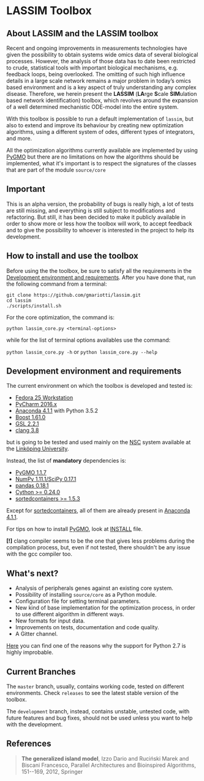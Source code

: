 LASSIM Toolbox
==============

About LASSIM and the LASSIM toolbox
-----------------------------------

Recent and ongoing improvements in measurements technologies have given the possibility 
to obtain systems wide omics data of several biological processes. However, the analysis of 
those data has to date been restricted to crude, statistical tools with important biological 
mechanisms, e.g. feedback loops, being overlooked. The omitting of such high influence details 
in a large scale network remains a major problem in today’s omics based environment and is a 
key aspect of truly understanding any complex disease. Therefore, we herein present the 
**LASSIM** (**LA**rge **S**cale **SIM**ulation based network identification) toolbox, which revolves around the 
expansion of a well determined mechanistic ODE-model into the entire system.

With this toolbox is possible to run a default implementation of `lassim`, but also to
extend and improve its behaviour by creating new optimization algorithms, using a different 
system of odes, different types of integrators, and more.

All the optimization algorithms currently available are implemented by using [PyGMO](http://esa.github.io/pygmo/index.html) but there 
are no limitations on how the algorithms should be implemented, what it's important is to respect
the signatures of the classes that are part of the module `source/core`

Important 
---------

This is an alpha version, the probability of bugs is really high, a lot of tests are still missing, and 
everything is still subject to modifications and refactoring. But still, it has been decided to make it
publicly available in order to show more or less how the toolbox will work, to accept feedback and
to give the possibility to whoever is interested in the project to help its development.

How to install and use the toolbox
----------------------------------
Before using the the toolbox, be sure to satisfy all the requirements in the [Development environment and requirements](#development-environment-and-requirements). After you have done that, run the following command from a terminal:
```
git clone https://github.com/gmariotti/lassim.git
cd lassim
./scripts/install.sh
```

For the core optimization, the command is:
```
python lassim_core.py <terminal-options>
```
while for the list of terminal options availables use the command:

`python lassim_core.py -h` or `python lassim_core.py --help`

Development environment and requirements
----------------------------------------
The current environment on which the toolbox is developed and tested is:

- [Fedora 25 Workstation](https://getfedora.org/)
- [PyCharm 2016.x](https://www.jetbrains.com/pycharm/)
- [Anaconda 4.1.1](https://anaconda.org/) with Python 3.5.2
- [Boost 1.61.0](http://www.boost.org)
- [GSL 2.2.1](http://ftp.acc.umu.se/mirror/gnu.org/gnu/gsl/)
- [clang 3.8](http://clang.llvm.org/)

but is going to be tested and used mainly on the [NSC](https://www.nsc.liu.se) system available at the [Linköping University](http://liu.se/?l=en).

Instead, the list of **mandatory** dependencies is:

- [PyGMO 1.1.7](http://esa.github.io/pygmo/index.html)
- [NumPy 1.11.1/SciPy 0.17.1](http://www.scipy.org/)
- [pandas 0.18.1](http://pandas.pydata.org/)
- [Cython >= 0.24.0](http://cython.org/)
- [sortedcontainers >= 1.5.3](http://www.grantjenks.com/docs/sortedcontainers/)

Except for [sortedcontainers](http://www.grantjenks.com/docs/sortedcontainers/), all of them are already present in [Anaconda 4.1.1](https://anaconda.org/).

For tips on how to install [PyGMO](http://esa.github.io/pygmo/index.html), look at [INSTALL](INSTALL.md) file.

**[!]** clang compiler seems to be the one that gives less problems during the compilation process, 
but, even if not tested, there shouldn't be any issue with the gcc compiler too.

What's next?
------------

- Analysis of peripherals genes against an existing core system.
- Possibility of installing `source/core` as a Python module.
- Configuration file for setting terminal parameters.
- New kind of base implementation for the optimization process, in order to use different algorithm 
in different ways.
- New formats for input data.
- Improvements on tests, documentation and code quality.
- A Gitter channel.

[Here](https://python3statement.github.io/) you can find one of the reasons why the support for Python 2.7 is highly improbable.

Current Branches
----------------

The `master` branch, usually, contains working code, tested on different environments. Check `releases` to see the 
latest stable version of the toolbox.

The `development` branch, instead, contains unstable, untested code, with future features and bug fixes, should not 
be used unless you want to help with the development. 

References
----------
> **The generalized island model**, Izzo Dario and Ruci&#324;ski Marek and Biscani Francesco, Parallel Architectures and Bioinspired Algorithms, 151--169, 2012, Springer 
